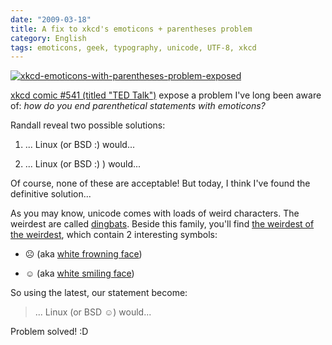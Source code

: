```yaml
---
date: "2009-03-18"
title: A fix to xkcd's emoticons + parentheses problem
category: English
tags: emoticons, geek, typography, unicode, UTF-8, xkcd
---
```


[![xkcd-emoticons-with-parentheses-problem-exposed](/uploads/2009/xkcd-emoticons-with-parentheses-problem-exposed.png)](https://xkcd.com/541/)

[xkcd comic #541 (titled "TED Talk")](https://xkcd.com/541/) expose a problem I've long been aware of: _how do you end parenthetical statements with emoticons?_

Randall reveal two possible solutions:

  1. ... Linux (or BSD :) would...

  2. ... Linux (or BSD :) ) would...

Of course, none of these are acceptable! But today, I think I've found the definitive solution...

As you may know, unicode comes with loads of weird characters. The weirdest are called [dingbats](https://wikipedia.org/wiki/Dingbat). Beside this family, you'll find [the weirdest of the weirdest](https://wikipedia.org/wiki/Miscellaneous_Symbols), which contain 2 interesting symbols:

  * ☹ (aka [white frowning face](https://www.fileformat.info/info/unicode/char/2639/index.htm))

  * ☺ (aka [white smiling face](https://www.fileformat.info/info/unicode/char/263a/index.htm))

So using the latest, our statement become:

> ... Linux (or BSD ☺) would...

Problem solved! :D
